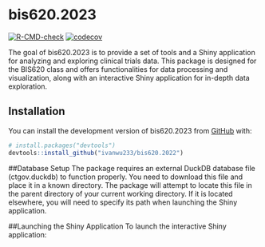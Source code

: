 
<!-- README.md is generated from README.Rmd. Please edit that file -->

# bis620.2023

<!-- badges: start -->

[![R-CMD-check](https://github.com/ivanwu233/bis620.2022/actions/workflows/R-CMD-check.yaml/badge.svg)](https://github.com/ivanwu233/bis620.2022/actions/workflows/R-CMD-check.yaml)
[![codecov](https://codecov.io/gh/ivanwu233/bis620.2022/branch/master/graph/badge.svg)](https://codecov.io/gh/ivanwu233/bis620.2022)
<!-- badges: end -->

The goal of bis620.2023 is to provide a set of tools and a Shiny
application for analyzing and exploring clinical trials data. This
package is designed for the BIS620 class and offers functionalities for
data processing and visualization, along with an interactive Shiny
application for in-depth data exploration.

## Installation

You can install the development version of bis620.2023 from
[GitHub](https://github.com/) with:

``` r
# install.packages("devtools")
devtools::install_github("ivanwu233/bis620.2022")
```

\##Database Setup The package requires an external DuckDB database file
(ctgov.duckdb) to function properly. You need to download this file and
place it in a known directory. The package will attempt to locate this
file in the parent directory of your current working directory. If it is
located elsewhere, you will need to specify its path when launching the
Shiny application.

\##Launching the Shiny Application To launch the interactive Shiny
application:
